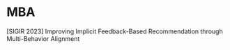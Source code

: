 # MBA
[SIGIR 2023] Improving Implicit Feedback-Based Recommendation through Multi-Behavior Alignment
